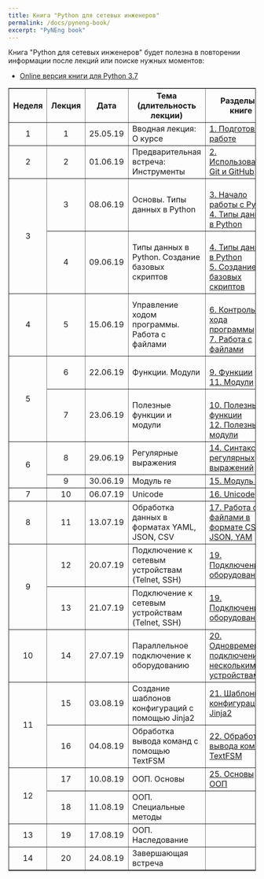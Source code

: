 ```yaml
---
title: Книга "Python для сетевых инженеров"
permalink: /docs/pyneng-book/
excerpt: "PyNEng book"
---
```


Книга "Python для сетевых инженеров" будет полезна в повторении информации после лекций или поиске нужных моментов:

* [Online версия книги для Python 3.7](https://pyneng.readthedocs.io/ru/latest/contents.html)


<table border="1" cellpadding="4" cellspacing="0">
 <tr>
    <th align="center">Неделя</th>
    <th align="center">Лекция</th>
    <th align="center">Дата</th>
    <th align="center">Тема (длительность лекции)</th>
    <th align="center">Разделы в книге</th>
 </tr>
 <tr>
    <td align="center">1</td>
    <td align="center">1</td>
    <td align="center">25.05.19</td>
    <td>Вводная лекция: О курсе</td>
    <td><a href="https://pyneng.readthedocs.io/ru/latest/book/01_intro/index.html">1. Подготовка к работе</a></td>
 </tr>
 <tr>
    <td align="center">2</td>
    <td align="center">2</td>
    <td align="center">01.06.19</td>
    <td>Предварительная встреча: Инструменты</td>
    <td><a href="https://pyneng.readthedocs.io/ru/latest/book/02_git_github/index.html">2. Использование Git и GitHub</a></td>
 </tr>
 <tr>
    <td rowspan="2" align="center">3</td>
    <td align="center">3</td>
    <td align="center">08.06.19</td>
    <td>Основы. Типы данных в Python</td>
    <td>
<br><a href="https://pyneng.readthedocs.io/ru/latest/book/03_start/index.html">3. Начало работы с Python</a>
<br><a href="https://pyneng.readthedocs.io/ru/latest/book/04_data_structures/index.html">4. Типы данных в Python</a>
    </td>
 </tr>
 <tr>
    <td align="center">4</td>
    <td align="center">09.06.19</td>
    <td>Типы данных в Python. Создание базовых скриптов</td>
    <td>
<br><a href="https://pyneng.readthedocs.io/ru/latest/book/04_data_structures/index.html">4. Типы данных в Python</a>
<br><a href="https://pyneng.readthedocs.io/ru/latest/book/05_basic_scripts/index.html">5. Создание базовых скриптов</a>
    </td>
 </tr>
 <tr>
    <td align="center">4</td>
    <td align="center">5</td>
    <td align="center">15.06.19</td>
    <td>Управление ходом программы. Работа с файлами</td>
    <td>
<br><a href="https://pyneng.readthedocs.io/ru/latest/book/06_control_structures/index.html">6. Контроль хода программы</a>
<br><a href="https://pyneng.readthedocs.io/ru/latest/book/07_files/index.html">7. Работа с файлами</a>
    </td>
 </tr>
 <tr>
    <td rowspan="2" align="center">5</td>
    <td align="center">6</td>
    <td align="center">22.06.19</td>
    <td>Функции. Модули</td>
    <td>
<br><a href="https://pyneng.readthedocs.io/ru/latest/book/09_functions/index.html">9. Функции</a>
<br><a href="https://pyneng.readthedocs.io/ru/latest/book/11_modules/index.html">11. Модули</a>
    </td>
 </tr>
 <tr>
    <td align="center">7</td>
    <td align="center">23.06.19</td>
    <td>Полезные функции и модули</td>
    <td>
<br><a href="https://pyneng.readthedocs.io/ru/latest/book/10_useful_functions/index.html">10. Полезные функции</a>
<br><a href="https://pyneng.readthedocs.io/ru/latest/book/12_useful_modules/index.html">12. Полезные модули</a>
    </td>
 </tr>
 <tr>
    <td rowspan="2" align="center">6</td>
    <td align="center">8</td>
    <td align="center">29.06.19</td>
    <td>Регулярные выражения</td>
    <td><a href="https://pyneng.readthedocs.io/ru/latest/book/14_regex/index.html">14. Синтаксис регулярных выражений</a></td>
 </tr>
 <tr>
    <td align="center">9</td>
    <td align="center">30.06.19</td>
    <td>Модуль re</td>
    <td><a href="https://pyneng.readthedocs.io/ru/latest/book/15_module_re/index.html">15. Модуль re</a></td>
 </tr>
 <tr>
    <td align="center">7</td>
    <td align="center">10</td>
    <td align="center">06.07.19</td>
    <td>Unicode</td>
    <td><a href="https://pyneng.readthedocs.io/ru/latest/book/16_unicode/index.html">16. Unicode</a></td>
 </tr>
 <tr>
    <td align="center">8</td>
    <td align="center">11</td>
    <td align="center">13.07.19</td>
    <td>Обработка данных в форматах YAML, JSON, CSV</td>
    <td><a href="https://pyneng.readthedocs.io/ru/latest/book/17_serialization/index.html">17. Работа с файлами в формате CSV, JSON, YAM</a></td>
 </tr>
 <tr>
    <td rowspan="2" align="center">9</td>
    <td align="center">12</td>
    <td align="center">20.07.19</td>
    <td>Подключение к сетевым устройствам (Telnet, SSH)</td>
    <td><a href="https://pyneng.readthedocs.io/ru/latest/book/19_ssh_telnet/index.html">19. Подключение к оборудованию</a></td>
 </tr>
 <tr>
    <td align="center">13</td>
    <td align="center">21.07.19</td>
    <td>Подключение к сетевым устройствам (Telnet, SSH)</td>
    <td><a href="https://pyneng.readthedocs.io/ru/latest/book/19_ssh_telnet/index.html">19. Подключение к оборудованию</a></td>
 </tr>
 <tr>
    <td align="center">10</td>
    <td align="center">14</td>
    <td align="center">27.07.19</td>
    <td>Параллельное подключение к оборудованию</td>
    <td><a href="https://pyneng.readthedocs.io/ru/latest/book/20_concurrent_connections/index.html">20. Одновременное подключение к нескольким устройствам</a></td>
 </tr>
 <tr>
    <td rowspan="2" align="center">11</td>
    <td align="center">15</td>
    <td align="center">03.08.19</td>
    <td>Создание шаблонов конфигураций с помощью Jinja2</td>
    <td><a href="https://pyneng.readthedocs.io/ru/latest/book/21_jinja2/index.html">21. Шаблоны конфигураций с Jinja2</a></td>
 </tr>
 <tr>
    <td align="center">16</td>
    <td align="center">04.08.19</td>
    <td>Обработка вывода команд с помощью TextFSM</td>
    <td><a href="https://pyneng.readthedocs.io/ru/latest/book/22_textfsm/index.html">22. Обработка вывода команд TextFSM</a></td>
 </tr>
 <tr>
    <td rowspan="2" align="center">12</td>
    <td align="center">17</td>
    <td align="center">10.08.19</td>
    <td>ООП. Основы</td>
    <td><a href="https://pyneng.readthedocs.io/ru/latest/book/25_oop_basics/index.html">25. Основы ООП</a></td>
 </tr>
 <tr>
    <td align="center">18</td>
    <td align="center">11.08.19</td>
    <td>ООП. Специальные методы</td>
    <td></td>
 </tr>
 <tr>
    <td align="center">13</td>
    <td align="center">19</td>
    <td align="center">17.08.19</td>
    <td>ООП. Наследование</td>
    <td></td>
 </tr>
 <tr>
    <td align="center">14</td>
    <td align="center">20</td>
    <td align="center">24.08.19</td>
    <td>Завершающая встреча</td>
    <td></td>
 </tr>
</table>


